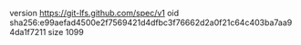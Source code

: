 version https://git-lfs.github.com/spec/v1
oid sha256:e99aefad4500e2f7569421d4dfbc3f76662d2a0f21c64c403ba7aa94da1f7211
size 1099
